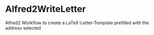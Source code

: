 Alfred2WriteLetter
==================

Alfred2 Workflow to create a LaTeX-Letter-Template prefilled with the address selected